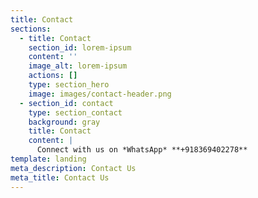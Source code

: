 ```yaml
---
title: Contact
sections:
  - title: Contact
    section_id: lorem-ipsum
    content: ''
    image_alt: lorem-ipsum
    actions: []
    type: section_hero
    image: images/contact-header.png
  - section_id: contact
    type: section_contact
    background: gray
    title: Contact
    content: |
      Connect with us on *WhatsApp* **+918369402278**
template: landing
meta_description: Contact Us
meta_title: Contact Us
---
```

